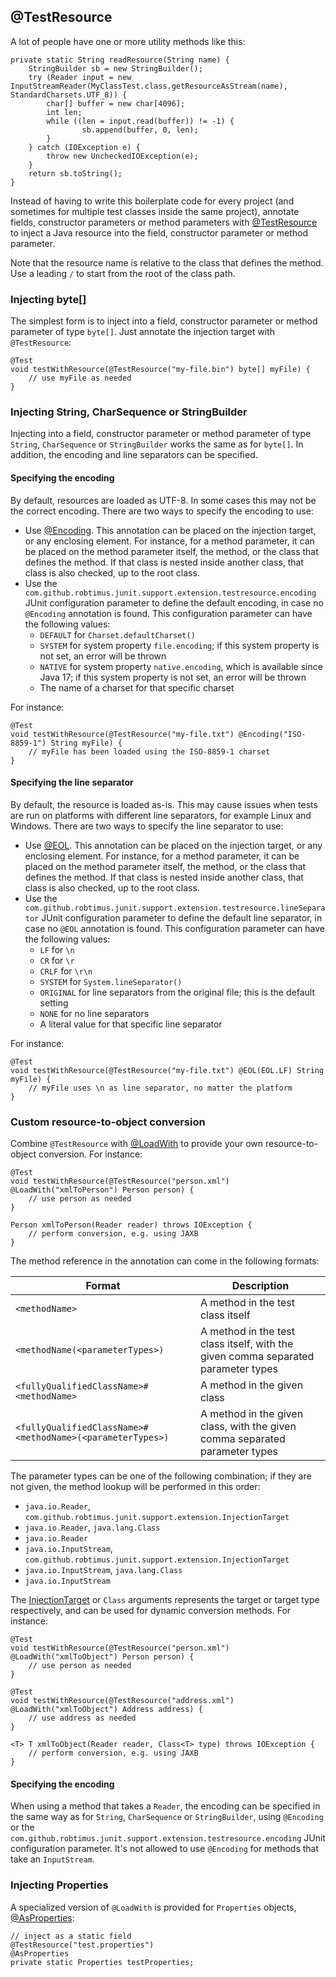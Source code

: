 <head>
  <title>@TestResource</title>
</head>

## @TestResource

A lot of people have one or more utility methods like this:

```
private static String readResource(String name) {
    StringBuilder sb = new StringBuilder();
    try (Reader input = new InputStreamReader(MyClassTest.class.getResourceAsStream(name), StandardCharsets.UTF_8)) {
        char[] buffer = new char[4096];
        int len;
        while ((len = input.read(buffer)) != -1) {
                sb.append(buffer, 0, len);
        }
    } catch (IOException e) {
        throw new UncheckedIOException(e);
    }
    return sb.toString();
}
```

Instead of having to write this boilerplate code for every project (and sometimes for multiple test classes inside the same project), annotate fields, constructor parameters or method parameters with [@TestResource](../apidocs/com/github/robtimus/junit/support/extension/testresource/TestResource.html) to inject a Java resource into the field, constructor parameter or method parameter.

Note that the resource name is relative to the class that defines the method. Use a leading `/` to start from the root of the class path.

### Injecting byte[]

The simplest form is to inject into a field, constructor parameter or method parameter of type `byte[]`. Just annotate the injection target with `@TestResource`:

```
@Test
void testWithResource(@TestResource("my-file.bin") byte[] myFile) {
    // use myFile as needed
}
```

### Injecting String, CharSequence or StringBuilder

Injecting into a field, constructor parameter or method parameter of type `String`, `CharSequence` or `StringBuilder` works the same as for `byte[]`. In addition, the encoding and line separators can be specified.

#### Specifying the encoding

By default, resources are loaded as UTF-8. In some cases this may not be the correct encoding. There are two ways to specify the encoding to use:

* Use [@Encoding](../apidocs/com/github/robtimus/junit/support/extension/testresource/Encoding.html). This annotation can be placed on the injection target, or any enclosing element. For instance, for a method parameter, it can be placed on the method parameter itself, the method, or the class that defines the method. If that class is nested inside another class, that class is also checked, up to the root class.
* Use the `com.github.robtimus.junit.support.extension.testresource.encoding` JUnit configuration parameter to define the default encoding, in case no `@Encoding` annotation is found. This configuration parameter can have the following values:
    * `DEFAULT` for `Charset.defaultCharset()`
    * `SYSTEM` for system property `file.encoding`; if this system property is not set, an error will be thrown
    * `NATIVE` for system property `native.encoding`, which is available since Java 17; if this system property is not set, an error will be thrown
    * The name of a charset for that specific charset

For instance:

```
@Test
void testWithResource(@TestResource("my-file.txt") @Encoding("ISO-8859-1") String myFile) {
    // myFile has been loaded using the ISO-8859-1 charset
}
```


#### Specifying the line separator

By default, the resource is loaded as-is. This may cause issues when tests are run on platforms with different line separators, for example Linux and Windows. There are two ways to specify the line separator to use:

* Use [@EOL](../apidocs/com/github/robtimus/junit/support/extension/testresource/EOL.html). This annotation can be placed on the injection target, or any enclosing element. For instance, for a method parameter, it can be placed on the method parameter itself, the method, or the class that defines the method. If that class is nested inside another class, that class is also checked, up to the root class.
* Use the `com.github.robtimus.junit.support.extension.testresource.lineSeparator` JUnit configuration parameter to define the default line separator, in case no `@EOL` annotation is found. This configuration parameter can have the following values:
    * `LF` for `\n`
    * `CR` for `\r`
    * `CRLF` for `\r\n`
    * `SYSTEM` for `System.lineSeparator()`
    * `ORIGINAL` for line separators from the original file; this is the default setting
    * `NONE` for no line separators
    * A literal value for that specific line separator

For instance:

```
@Test
void testWithResource(@TestResource("my-file.txt") @EOL(EOL.LF) String myFile) {
    // myFile uses \n as line separator, no matter the platform
}
```

### Custom resource-to-object conversion

Combine `@TestResource` with [@LoadWith](../apidocs/com/github/robtimus/junit/support/extension/testresource/LoadWith.html) to provide your own resource-to-object conversion. For instance:

```
@Test
void testWithResource(@TestResource("person.xml") @LoadWith("xmlToPerson") Person person) {
    // use person as needed
}

Person xmlToPerson(Reader reader) throws IOException {
    // perform conversion, e.g. using JAXB
}
```

The method reference in the annotation can come in the following formats:

| Format                                                   | Description                                                                       |
|----------------------------------------------------------|-----------------------------------------------------------------------------------|
|`<methodName>`                                            | A method in the test class itself                                                 |
|`<methodName(<parameterTypes>)`                           | A method in the test class itself, with the given comma separated parameter types |
|`<fullyQualifiedClassName>#<methodName>`                  | A method in the given class                                                       |
|`<fullyQualifiedClassName>#<methodName>(<parameterTypes>)`| A method in the given class, with the given comma separated parameter types       |

The parameter types can be one of the following combination; if they are not given, the method lookup will be performed in this order:
* `java.io.Reader`, `com.github.robtimus.junit.support.extension.InjectionTarget`
* `java.io.Reader`, `java.lang.Class`
* `java.io.Reader`
* `java.io.InputStream`, `com.github.robtimus.junit.support.extension.InjectionTarget`
* `java.io.InputStream`, `java.lang.Class`
* `java.io.InputStream`

The [InjectionTarget](../apidocs/com/github/robtimus/junit/support/extension/InjectionTarget.html) or `Class` arguments represents the target or target type respectively, and can be used for dynamic conversion methods. For instance:

```
@Test
void testWithResource(@TestResource("person.xml") @LoadWith("xmlToObject") Person person) {
    // use person as needed
}

@Test
void testWithResource(@TestResource("address.xml") @LoadWith("xmlToObject") Address address) {
    // use address as needed
}

<T> T xmlToObject(Reader reader, Class<T> type) throws IOException {
    // perform conversion, e.g. using JAXB
}
```


#### Specifying the encoding

When using a method that takes a `Reader`, the encoding can be specified in the same way as for `String`, `CharSequence` or `StringBuilder`, using `@Encoding` or the `com.github.robtimus.junit.support.extension.testresource.encoding` JUnit configuration parameter. It's not allowed to use `@Encoding` for methods that take an `InputStream`.

### Injecting Properties

A specialized version of `@LoadWith` is provided for `Properties` objects, [@AsProperties](../apidocs/com/github/robtimus/junit/support/extension/testresource/AsProperties.html):

```
// inject as a static field
@TestResource("test.properties")
@AsProperties
private static Properties testProperties;
```

